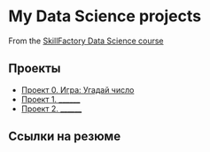 # My Data Science projects

From the [SkillFactory Data Science course](https://skillfactory.ru/data-scientist-pro)

## Проекты
* [Проект 0. Игра: Угадай число](module_8.DZ/exercise_1.py)
* [Проект 1. ______](__)
* [Проект 2. ______](__)

## Ссылки на резюме